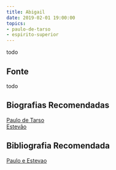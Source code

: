 ```yaml
---
title: Abigail
date: 2019-02-01 19:00:00
topics: 
- paulo-de-tarso
- espirito-superior
---
```


todo

## Fonte
todo

## Biografias Recomendadas
[Paulo de Tarso](../paulo-de-tarso)  
[Estevão](../estevao)

## Bibliografia Recomendada
[Paulo e Estevao](/livros/paulo-e-estevao)

